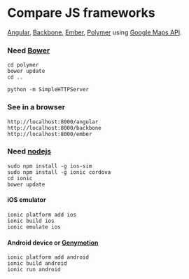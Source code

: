 Compare JS frameworks
=====================

[Angular](https://angularjs.org/), 
[Backbone](http://backbonejs.org/), 
[Ember](http://emberjs.com/),
[Polymer](https://www.polymer-project.org/) 
using [Google Maps API](https://developers.google.com/maps/web/). 

### Need [Bower](http://bower.io/)
``` run:
cd polymer
bower update
cd ..
```

```
python -m SimpleHTTPServer
```

### See in a browser
```
http://localhost:8000/angular
http://localhost:8000/backbone
http://localhost:8000/ember
```
### Need [nodejs](https://nodejs.org/)
``` run:
sudo npm install -g ios-sim
sudo npm install -g ionic cordova
cd ionic
bower update  
```

#### iOS emulator
```
ionic platform add ios
ionic build ios
ionic emulate ios
```

#### Android device or [Genymotion](http://www.genymotion.com)
```
ionic platform add android
ionic build android
ionic run android
```
